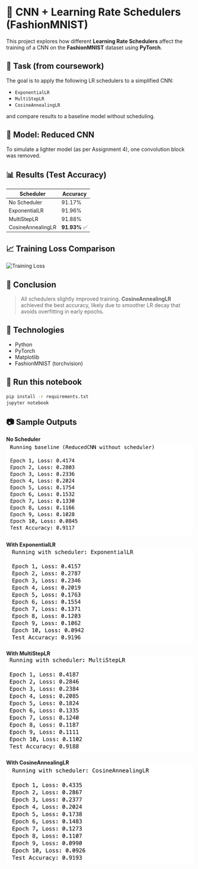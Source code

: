 # 🧠 CNN + Learning Rate Schedulers (FashionMNIST)

This project explores how different **Learning Rate Schedulers** affect the training of a CNN on the **FashionMNIST** dataset using **PyTorch**.

## 📌 Task (from coursework)
The goal is to apply the following LR schedulers to a simplified CNN:
- `ExponentialLR`
- `MultiStepLR`
- `CosineAnnealingLR`

and compare results to a baseline model without scheduling.

## 🧱 Model: Reduced CNN
To simulate a lighter model (as per Assignment 4), one convolution block was removed.

## 📊 Results (Test Accuracy)

| Scheduler         | Accuracy |
|------------------|----------|
| No Scheduler      | 91.17%   |
| ExponentialLR     | 91.96%   |
| MultiStepLR       | 91.88%   |
| CosineAnnealingLR | **91.93%** ✅ |

## 📈 Training Loss Comparison
![Training Loss](imgs/loss_plot_comparison.png)

## 🧠 Conclusion
> All schedulers slightly improved training. **CosineAnnealingLR** achieved the best accuracy, likely due to smoother LR decay that avoids overfitting in early epochs.

## 🧰 Technologies
- Python
- PyTorch
- Matplotlib
- FashionMNIST (torchvision)

## 🚀 Run this notebook
```bash
pip install -r requirements.txt
jupyter notebook
```

## 📷 Sample Outputs

**No Scheduler**
![Baseline](imgs/loss_baseline.png)

**With ExponentialLR**
![ExponentialLR](imgs/loss_exponentiallr.png)

**With MultiStepLR**
![MultiStepLR](imgs/loss_multisteplr.png)

**With CosineAnnealingLR**
![CosineAnnealingLR](imgs/loss_cosineannealinglr.png)
